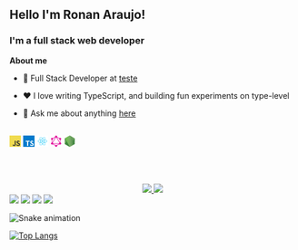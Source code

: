 ## Hello I'm Ronan Araujo!

### I'm a full stack web developer

**About me**

- 💼 Full Stack Developer at [teste](http://teste.com/)

- ❤️ I love writing TypeScript, and building fun experiments on type-level

- 💬 Ask me about anything [here](https://github.com/ronancostaaraujo/ronancostaaraujo/issues)

 <br/>
<code><img height="20" alt="javascript" src="https://raw.githubusercontent.com/github/explore/80688e429a7d4ef2fca1e82350fe8e3517d3494d/topics/javascript/javascript.png"></code>
<code><img height="20" alt="typescript" src="https://raw.githubusercontent.com/github/explore/80688e429a7d4ef2fca1e82350fe8e3517d3494d/topics/typescript/typescript.png"></code>
<code><img height="20" alt="react" src="https://raw.githubusercontent.com/github/explore/80688e429a7d4ef2fca1e82350fe8e3517d3494d/topics/react/react.png"></code>
<code><img height="20" alt="graphql" src="https://raw.githubusercontent.com/github/explore/5c058a388828bb5fde0bcafd4bc867b5bb3f26f3/topics/graphql/graphql.png"></code>
<code><img height="20" alt="nodejs" src="https://raw.githubusercontent.com/github/explore/80688e429a7d4ef2fca1e82350fe8e3517d3494d/topics/nodejs/nodejs.png"></code>   
  
  <br/><br/>

<div align="center">
  <a href="https://github.com/ronancostaaraujo">
  <img height="180em" src="https://github-readme-stats.vercel.app/api?username=ronancostaaraujo&show_icons=true&theme=dracula&include_all_commits=true&count_private=true"/>
  <img height="180em" src="https://github-readme-stats.vercel.app/api/top-langs/?username=ronancostaaraujo&layout=compact&langs_count=7&theme=dracula"/>
</div>
 
  <div> 
  <a href="https://instagram.com/ronancostaaraujo" target="_blank"><img src="https://img.shields.io/badge/-Instagram-%23E4405F?style=for-the-badge&logo=instagram&logoColor=white" target="_blank"></a>
 <a href="[https://discord.gg/wagxzStdcR](https://discordapp.com/users/ronancostaaraujo#3775)" target="_blank"><img src="https://img.shields.io/badge/Discord-7289DA?style=for-the-badge&logo=discord&logoColor=white" target="_blank"></a> 
  <a href = "mailto:ronancostaaraujo@gmail.com"><img src="https://img.shields.io/badge/-Gmail-%23333?style=for-the-badge&logo=gmail&logoColor=white" target="_blank"></a>
  <a href="[https://www.linkedin.com/in/rafaella-ballerini-45875016a](https://www.linkedin.com/in/ronan-araujo-11a378a7/)" target="_blank"><img src="https://img.shields.io/badge/-LinkedIn-%230077B5?style=for-the-badge&logo=linkedin&logoColor=white" target="_blank"></a> 
 
  ![Snake animation](https://github.com/ronancostaaraujo/ronancostaaraujo/blob/output/github-contribution-grid-snake.svg)
 
</div>
  
  
  [![Top Langs](https://github-readme-stats.vercel.app/api/top-langs/?username=ronancostaaraujo&layout=compact)](https://github.com/ronancostaaraujo/github-readme-stats)
